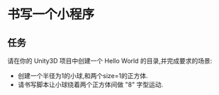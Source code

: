 # 书写一个小程序

## 任务

请在你的 Unity3D 项目中创建一个 Hello World 的目录,并完成要求的场景:

 - 创建一个半径为1的小球,和两个size=1的正方体.
 - 请书写脚本让小球绕着两个正方体间做 "8" 字型运动.
